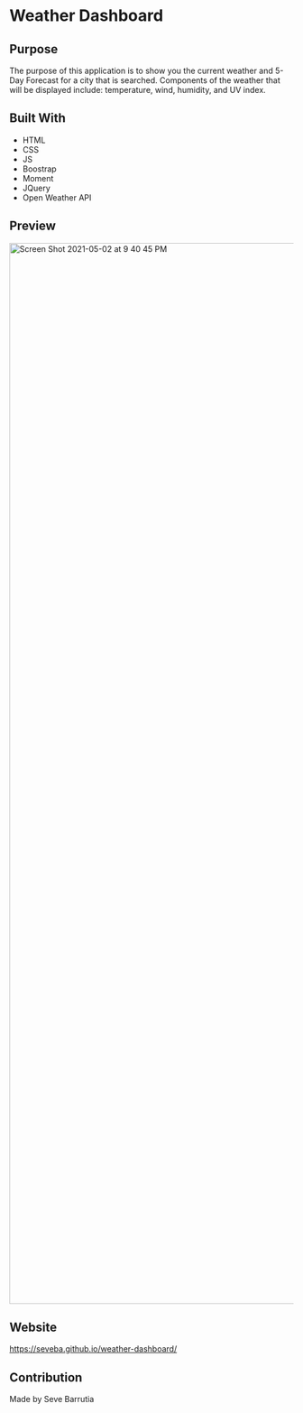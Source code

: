 # Weather Dashboard 

## Purpose
The purpose of this application is to show you the current weather and 5-Day Forecast for a city that is searched. Components of the weather that will be displayed include: temperature, wind, humidity, and UV index. 

## Built With
* HTML
* CSS
* JS
* Boostrap
* Moment
* JQuery
* Open Weather API

## Preview
<img width="1880" alt="Screen Shot 2021-05-02 at 9 40 45 PM" src="https://user-images.githubusercontent.com/4949903/116837229-1d966280-ab8f-11eb-982f-12702019b1d1.png">

## Website
https://seveba.github.io/weather-dashboard/

## Contribution
Made by Seve Barrutia
